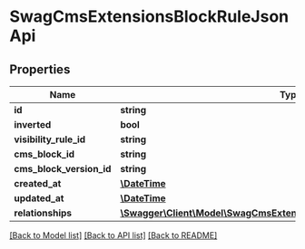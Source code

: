 # SwagCmsExtensionsBlockRuleJsonApi

## Properties
Name | Type | Description | Notes
------------ | ------------- | ------------- | -------------
**id** | **string** |  | [optional] 
**inverted** | **bool** |  | [optional] 
**visibility_rule_id** | **string** |  | [optional] 
**cms_block_id** | **string** |  | 
**cms_block_version_id** | **string** |  | [optional] 
**created_at** | [**\DateTime**](\DateTime.md) |  | 
**updated_at** | [**\DateTime**](\DateTime.md) |  | [optional] 
**relationships** | [**\Swagger\Client\Model\SwagCmsExtensionsBlockRuleJsonApiRelationships**](SwagCmsExtensionsBlockRuleJsonApiRelationships.md) |  | [optional] 

[[Back to Model list]](../../README.md#documentation-for-models) [[Back to API list]](../../README.md#documentation-for-api-endpoints) [[Back to README]](../../README.md)

